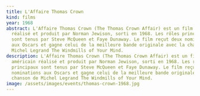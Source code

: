 ```yaml
---
title: L'Affaire Thomas Crown
kind: films
year: 1968
abstract: L'Affaire Thomas Crown (The Thomas Crown Affair) est un film américain
  réalisé et produit par Norman Jewison, sorti en 1968. Les rôles principaux
  sont tenus par Steve McQueen et Faye Dunaway. Le film reçut deux nominations
  aux Oscars et gagne celui de la meilleure bande originale avec la chanson de
  Michel Legrand The Windmills of Your Mind.
description: L'Affaire Thomas Crown (The Thomas Crown Affair) est un film
  américain réalisé et produit par Norman Jewison, sorti en 1968. Les rôles
  principaux sont tenus par Steve McQueen et Faye Dunaway. Le film reçut deux
  nominations aux Oscars et gagne celui de la meilleure bande originale avec la
  chanson de Michel Legrand The Windmills of Your Mind.
image: /assets/images/events/thomas-crown-1968.jpg
---
```

